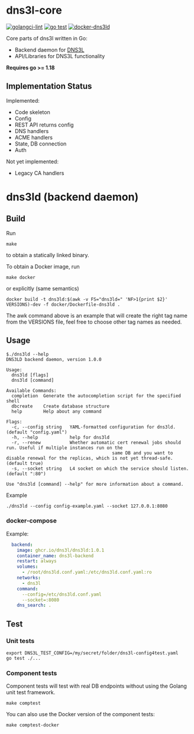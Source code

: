 # dns3l-core

[![golangci-lint](https://github.com/dns3l/dns3l-core/actions/workflows/golint.yaml/badge.svg)](https://github.com/dns3l/dns3l-core/actions/workflows/golint.yaml)
[![go test](https://github.com/dns3l/dns3l-core/actions/workflows/gotest.yaml/badge.svg)](https://github.com/dns3l/dns3l-core/actions/workflows/gotest.yaml)
[![docker-dns3ld](https://github.com/dns3l/dns3l-core/actions/workflows/docker-dns3ld.yaml/badge.svg)](https://github.com/dns3l/dns3l-core/actions/workflows/docker-dns3ld.yaml)


Core parts of dns3l written in Go:
- Backend daemon for [DNS3L](https://github.com/dta4/dns3l)
- API/Libraries for DNS3L functionality

**Requires go >= 1.18**

## Implementation Status

Implemented:

- Code skeleton
- Config
- REST API returns config
- DNS handlers
- ACME handlers
- State, DB connection
- Auth

Not yet implemented:

- Legacy CA handlers

# dns3ld (backend daemon)

## Build

Run

```
make
```

to obtain a statically linked binary.

To obtain a Docker image, run

```
make docker
```

or explicitly (same semantics)

```
docker build -t dns3ld:$(awk -v FS="dns3ld=" 'NF>1{print $2}' VERSIONS)-dev -f docker/Dockerfile-dns3ld .
```

The awk command above is an example that will create the right tag name from the VERSIONS file, feel free
to choose other tag names as needed.

## Usage

```
$./dns3ld --help
DNS3LD backend daemon, version 1.0.0

Usage:
  dns3ld [flags]
  dns3ld [command]

Available Commands:
  completion  Generate the autocompletion script for the specified shell
  dbcreate    Create database structure
  help        Help about any command

Flags:
  -c, --config string   YAML-formatted configuration for dns3ld. (default "config.yaml")
  -h, --help            help for dns3ld
  -r, --renew           Whether automatic cert renewal jobs should run. Useful if multiple instances run on the
                                        same DB and you want to disable renewal for the replicas, which is not yet thread-safe. (default true)
  -s, --socket string   L4 socket on which the service should listen. (default ":80")

Use "dns3ld [command] --help" for more information about a command.
```

Example

```
./dns3ld --config config-example.yaml --socket 127.0.0.1:8080
```

### docker-compose

Example:

```yaml
  backend:
    image: ghcr.io/dns3l/dns3ld:1.0.1
    container_name: dns3l-backend
    restart: always
    volumes:
      - /root/dns3ld.conf.yaml:/etc/dns3ld.conf.yaml:ro
    networks:
      - dns3l
    command: 
      --config=/etc/dns3ld.conf.yaml
      --socket=:8080
    dns_search: .
```

## Test

### Unit tests

```
export DNS3L_TEST_CONFIG=/my/secret/folder/dns3l-config4test.yaml
go test ./...
```

### Component tests

Component tests will test with real DB endpoints without
using the Golang unit test framework.

```
make comptest
```

You can also use the Docker version of the component tests:

```
make comptest-docker
```
